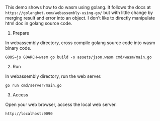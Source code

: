 This demo shows how to do wasm using golang. It follows the docs at `https://golangbot.com/webassembly-using-go/` but
with little change by merging result and error into an object. I don't like to directly manipulate html doc in golang
source code.

1. Prepare

In webassembly directory, cross compile golang source code into wasm binary code.
```shell
GOOS=js GOARCH=wasm go build -o assets/json.wasm cmd/wasm/main.go
```
2. Run

In webassembly directory, run the web server.
```shell
go run cmd/server/main.go
```
3. Access

Open your web browser, access the local web server.
```shell
http://localhost:9090
```